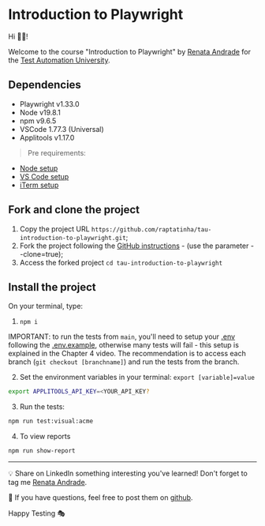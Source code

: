 # Introduction to Playwright

Hi 👋🏽!

Welcome to the course "Introduction to Playwright" by [Renata Andrade](https://testingwithrenata.com/) for the [Test Automation University](https://testautomationu.applitools.com/).

## Dependencies

- Playwright v1.33.0
- Node v19.8.1
- npm v9.6.5
- VSCode 1.77.3 (Universal)
- Applitools v1.17.0

> Pre requirements: 
- [Node setup](https://nodejs.dev/en/learn/how-to-install-nodejs/)
- [VS Code setup](https://code.visualstudio.com/learn/get-started/basics)
- [iTerm setup](https://iterm2.com/documentation-one-page.html)

## Fork and clone the project

1. Copy the project URL `https://github.com/raptatinha/tau-introduction-to-playwright.git`;
1. Fork the project following the [GitHub instructions](https://docs.github.com/en/get-started/quickstart/fork-a-repo) - (use the parameter --clone=true);
1. Access the forked project `cd tau-introduction-to-playwright`

## Install the project

On your terminal, type:

1. `npm i`

IMPORTANT: to run the tests from `main`, you'll need to setup your [.env](.env) following the [.env.example](.env.example), otherwise many tests will fail - this setup is explained in the Chapter 4 video. The recommendation is to access each branch (`git checkout [branchname]`) and run the tests from the branch.

2. Set the environment variables in your terminal: `export [variable]=value`
```bash
export APPLITOOLS_API_KEY=<YOUR_API_KEY?
```
3. Run the tests:
```bash
npm run test:visual:acme
```
4. To view reports
```bash
npm run show-report
```
___

💡 Share on LinkedIn something interesting you've learned! Don't forget to tag me [Renata Andrade](https://www.linkedin.com/in/raptatinha/).

💜 If you have questions, feel free to post them on [github](https://github.com/raptatinha/tau-introduction-to-playwright/issues).

Happy Testing 🎭
